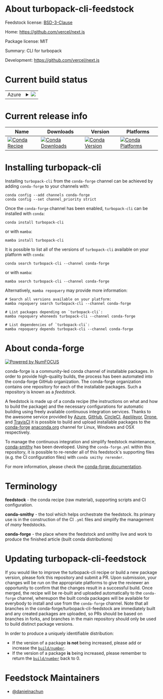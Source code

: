 About turbopack-cli-feedstock
=============================

Feedstock license: [BSD-3-Clause](https://github.com/conda-forge/turbopack-cli-feedstock/blob/main/LICENSE.txt)

Home: https://github.com/vercel/next.js

Package license: MIT

Summary: CLI for turbopack

Development: https://github.com/vercel/next.js

Current build status
====================


<table>
    
  <tr>
    <td>Azure</td>
    <td>
      <details>
        <summary>
          <a href="https://dev.azure.com/conda-forge/feedstock-builds/_build/latest?definitionId=25099&branchName=main">
            <img src="https://dev.azure.com/conda-forge/feedstock-builds/_apis/build/status/turbopack-cli-feedstock?branchName=main">
          </a>
        </summary>
        <table>
          <thead><tr><th>Variant</th><th>Status</th></tr></thead>
          <tbody><tr>
              <td>linux_64</td>
              <td>
                <a href="https://dev.azure.com/conda-forge/feedstock-builds/_build/latest?definitionId=25099&branchName=main">
                  <img src="https://dev.azure.com/conda-forge/feedstock-builds/_apis/build/status/turbopack-cli-feedstock?branchName=main&jobName=linux&configuration=linux%20linux_64_" alt="variant">
                </a>
              </td>
            </tr><tr>
              <td>linux_aarch64</td>
              <td>
                <a href="https://dev.azure.com/conda-forge/feedstock-builds/_build/latest?definitionId=25099&branchName=main">
                  <img src="https://dev.azure.com/conda-forge/feedstock-builds/_apis/build/status/turbopack-cli-feedstock?branchName=main&jobName=linux&configuration=linux%20linux_aarch64_" alt="variant">
                </a>
              </td>
            </tr><tr>
              <td>osx_64</td>
              <td>
                <a href="https://dev.azure.com/conda-forge/feedstock-builds/_build/latest?definitionId=25099&branchName=main">
                  <img src="https://dev.azure.com/conda-forge/feedstock-builds/_apis/build/status/turbopack-cli-feedstock?branchName=main&jobName=osx&configuration=osx%20osx_64_" alt="variant">
                </a>
              </td>
            </tr><tr>
              <td>osx_arm64</td>
              <td>
                <a href="https://dev.azure.com/conda-forge/feedstock-builds/_build/latest?definitionId=25099&branchName=main">
                  <img src="https://dev.azure.com/conda-forge/feedstock-builds/_apis/build/status/turbopack-cli-feedstock?branchName=main&jobName=osx&configuration=osx%20osx_arm64_" alt="variant">
                </a>
              </td>
            </tr>
          </tbody>
        </table>
      </details>
    </td>
  </tr>
</table>

Current release info
====================

| Name | Downloads | Version | Platforms |
| --- | --- | --- | --- |
| [![Conda Recipe](https://img.shields.io/badge/recipe-turbopack--cli-green.svg)](https://anaconda.org/conda-forge/turbopack-cli) | [![Conda Downloads](https://img.shields.io/conda/dn/conda-forge/turbopack-cli.svg)](https://anaconda.org/conda-forge/turbopack-cli) | [![Conda Version](https://img.shields.io/conda/vn/conda-forge/turbopack-cli.svg)](https://anaconda.org/conda-forge/turbopack-cli) | [![Conda Platforms](https://img.shields.io/conda/pn/conda-forge/turbopack-cli.svg)](https://anaconda.org/conda-forge/turbopack-cli) |

Installing turbopack-cli
========================

Installing `turbopack-cli` from the `conda-forge` channel can be achieved by adding `conda-forge` to your channels with:

```
conda config --add channels conda-forge
conda config --set channel_priority strict
```

Once the `conda-forge` channel has been enabled, `turbopack-cli` can be installed with `conda`:

```
conda install turbopack-cli
```

or with `mamba`:

```
mamba install turbopack-cli
```

It is possible to list all of the versions of `turbopack-cli` available on your platform with `conda`:

```
conda search turbopack-cli --channel conda-forge
```

or with `mamba`:

```
mamba search turbopack-cli --channel conda-forge
```

Alternatively, `mamba repoquery` may provide more information:

```
# Search all versions available on your platform:
mamba repoquery search turbopack-cli --channel conda-forge

# List packages depending on `turbopack-cli`:
mamba repoquery whoneeds turbopack-cli --channel conda-forge

# List dependencies of `turbopack-cli`:
mamba repoquery depends turbopack-cli --channel conda-forge
```


About conda-forge
=================

[![Powered by
NumFOCUS](https://img.shields.io/badge/powered%20by-NumFOCUS-orange.svg?style=flat&colorA=E1523D&colorB=007D8A)](https://numfocus.org)

conda-forge is a community-led conda channel of installable packages.
In order to provide high-quality builds, the process has been automated into the
conda-forge GitHub organization. The conda-forge organization contains one repository
for each of the installable packages. Such a repository is known as a *feedstock*.

A feedstock is made up of a conda recipe (the instructions on what and how to build
the package) and the necessary configurations for automatic building using freely
available continuous integration services. Thanks to the awesome service provided by
[Azure](https://azure.microsoft.com/en-us/services/devops/), [GitHub](https://github.com/),
[CircleCI](https://circleci.com/), [AppVeyor](https://www.appveyor.com/),
[Drone](https://cloud.drone.io/welcome), and [TravisCI](https://travis-ci.com/)
it is possible to build and upload installable packages to the
[conda-forge](https://anaconda.org/conda-forge) [anaconda.org](https://anaconda.org/)
channel for Linux, Windows and OSX respectively.

To manage the continuous integration and simplify feedstock maintenance,
[conda-smithy](https://github.com/conda-forge/conda-smithy) has been developed.
Using the ``conda-forge.yml`` within this repository, it is possible to re-render all of
this feedstock's supporting files (e.g. the CI configuration files) with ``conda smithy rerender``.

For more information, please check the [conda-forge documentation](https://conda-forge.org/docs/).

Terminology
===========

**feedstock** - the conda recipe (raw material), supporting scripts and CI configuration.

**conda-smithy** - the tool which helps orchestrate the feedstock.
                   Its primary use is in the construction of the CI ``.yml`` files
                   and simplify the management of *many* feedstocks.

**conda-forge** - the place where the feedstock and smithy live and work to
                  produce the finished article (built conda distributions)


Updating turbopack-cli-feedstock
================================

If you would like to improve the turbopack-cli recipe or build a new
package version, please fork this repository and submit a PR. Upon submission,
your changes will be run on the appropriate platforms to give the reviewer an
opportunity to confirm that the changes result in a successful build. Once
merged, the recipe will be re-built and uploaded automatically to the
`conda-forge` channel, whereupon the built conda packages will be available for
everybody to install and use from the `conda-forge` channel.
Note that all branches in the conda-forge/turbopack-cli-feedstock are
immediately built and any created packages are uploaded, so PRs should be based
on branches in forks, and branches in the main repository should only be used to
build distinct package versions.

In order to produce a uniquely identifiable distribution:
 * If the version of a package **is not** being increased, please add or increase
   the [``build/number``](https://docs.conda.io/projects/conda-build/en/latest/resources/define-metadata.html#build-number-and-string).
 * If the version of a package **is** being increased, please remember to return
   the [``build/number``](https://docs.conda.io/projects/conda-build/en/latest/resources/define-metadata.html#build-number-and-string)
   back to 0.

Feedstock Maintainers
=====================

* [@danielnachun](https://github.com/danielnachun/)

